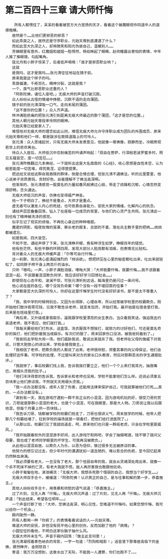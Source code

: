 # 第二百四十三章 请大师忏悔
        所有人都愣住了，呆呆的看着被官方大力宣扬的天才，看着这个被魔眼视作同道中人的道德楷模。
       居然是个……比他们更邪恶的邪恶？
       如此乖戾之人，居然还是守序职业，元始天尊到底遭遇了什么？
       而如此苦大仇深之人，却用微笑和阳光伪装自己，温暖别人……
       芳姨眼里有意外，红魔姐和姬姐一脸愕然，杨伯眯起了眼睛，赵欣瞳露出害怕的表情，中年人推了推眼镜，勾起嘴角。
       寇北月和小胖子惊呆了，后者低声喃喃：「谁才是邪恶职业响？」
       这就
       是我吗，这才是我吗……张元清怔怔地站在镜子前。
       原来我是这个样子的吗。
       乖戾偏激，千疮百孔，精神分裂，这就是我？
       一个，戾气比邪恶职业还重的人？
       「阿弥陀佛，诸位入座吧。」无痕大师的声音打破沉寂。
       众人纷纷从古怪的情绪中挣脱，沉默不语的走向蒲团。
       镜子前的张元清深吸一口气，走向末尾的蒲团。
       「这不是你的位置！」众人齐声道。
       林冲满脸悲痛的把张元清引到距离无痕大师最近的那个蒲团，「这才是您的位置。」
       其他人朝元始天尊投来怜悯的眼神。
       元始天尊已经是家人了。
       难怪他对无痕大师的理念如此认同，难怪无痕大师允许守序职业成为团队的外围成员，原来元始天尊和他们一样，都是跋涉在救赎道路上的可怜人。
       张元清：众人思绪起伏，只有无痕大师未发表意见，他就像一尊佛像，寂静而坐，冷眼旁观若世上的悲欢离台。
       待众人入座后，大师低沉中忍耐痛苦的吟诵声响起：「观自在菩萨，行深般若波罗蜜多时，照见五蕴皆空，度一切苦厄……」
       张元清昨晚翻过几本佛经，一下就听出这是大名鼎鼎的《心经》，核心思想是自性本空，认为般若能度一切苦难，得究竟涅，证得营提果。
       把这经文说给这群自我救赎的群体，倒是合情合理，但张元清不通佛法，听的云里雾里，他心说弟子资质愚钝，贪财好色，丝毫理解不了佛法高深啊。
       但渐渐的，张元清感觉一股莫名的力量如春风般拂过心田，带走了烦躁和沉郁，心情忽然变得舒畅，念头通达。
       无痕大师低沉的声音，仿佛也变得威严神圣。
       他一下子明白了，佛经不是重点，大师才是重点。
       虚无者可以激发人内心的死结，也可依靠自身能力，安抚大家的情绪，化解内心的执念。
       诵经声层层叠叠回荡，钻入了在座每一位成员的耳里，与他们的心灵产生共鸣，张元清这一刻也有了精神被洗涤的感觉。
       似乎忘记了现实的烦恼，不再忧心身边的种种难题。
       魔君的阴影、暗夜玫瑰的笼罩、蔡长老的报复、总部的不喜、落在兵主教手里的把柄……统统都被遗忘。
       如是我闻，四大皆空。
       不知不觉，诵经声停了下来，张元清睁开眼，竟有种浮生如梦，睁眼百年的错觉。
       他有些茫然，有些平静的环顾四周，发现大部分人脸庞都有泪痕，但表情无比轻松。
       背对着众人的无痕大师缓声道：「尔等可自行忏悔。」
       这一刹那，张元清心底涌起强烈的「倾诉欲」，想把挤压在心里的秘密都吐出来，吐出来就轻松了，如同胖子榨干身上两百斤的油水。
       只听「嗷呜」一声，小胖子满脸泪痕，嚎啕大哭：「大师我要忏悔，我要忏悔……我不该跟着混混一起，不该跟着混混欺负同学，我应该好好学习回馈社会……」
       即使现在心态平和，波澜不惊，可张元清听到这话，脑海里仍是闪过一串问号。
       他心说在座的各位，哪个没背负命案？哪个没有一段不堪回首的往事？
       大家都是苦大仇深的可怜人，你却在这里忏悔学生时代没有好好读书，是不是太不尊重人了？
       「我，我中学的时候特别怂，又因为长得胖，心理自卑，所以经常被学校里的校霸欺负，刚开始他们鼓诈我零花钱，见我不敢告诉老师，就变本加厉，开始打我。最开始是在宿舍里打我，后来是在班级里打我。」
       「再后来，又升级成拿我取乐，逼我跟学校里漂亮的女生表白，当众看我笑话，强迫我去约英语老师，我不答应，他们就打我。」
       「我每天要给他们打热水，送盒饭，洗衣服我不想挨打，就努力的讨好他们，可还是莫名奇妙的挨打，他们把折磨我当成娱乐。有次打的狠了，周末回家伤口没消，被我爸妈看到了。」
       「我爸妈去学校大闹一场，他们威胁我说，敢说出来就杀了我。但老师在父母的施威下对我说，只管大胆放心的讲出来，学校会替我做主。」
       「我相信了老师，把欺负我的人都说了出来。老师很欣慰，郑重其事的向父母保证，他们会处理好这件事。可学校的处理，不过是叫来对方的家长口头教育，然后对那群恶劣的学生通报批评。」
       「我就惨了，事后校霸们找上我，告诉我挨打要立正，他们一个个上来打我耳光，抽我嘴巴，用烟头烫我的肚子。」
       「他们洋洋得意的告诉我，告诉家长和老师也没用，学校不能拿他们怎么样。还说必须拿五百块来让他们原谅我，不然就天天用烟头烫我。」
       「我一点办法都没有，成年人受了伤害，还能用法律来保护自己，可我就算被他们打死……真的，一点办法都没有。」
       「直到有一天，我在游戏厅遇到一群不务正业的小混混，因为游戏机玩的好，很受刀哥的赏识，刀哥就是那群小混混的老大，也是个小混混，可在我眼里，那是大人物。刀哥说让我以后跟他混，但每个月要上供一百块钱。」
       「我告诉刀哥，钱都被学校的校霸们抢走了，刀哥也很讲义气，周末放学的时候，他带人把那几个校霸给堵了，拉到学校的操场就是一顿毒打，把他们给打进医院了。」
       「从那以后，校霸们见了我就绕道走，呵，原来他们也只是一群纸老虎，只会在学校里耍威风。」
       「我开始跟着校外的混混游手好闲，出入游戏厅和网吧，学会了抽烟喝酒，钱不够了就问父母要，我也成了老师同学眼里的坏学生，可我再没被欺负。」
       从此他以混混自居，以欺负人为乐，以恶为信仰，做过很多无法被原谅的事。
       他努力的想忘记过去，但少年时代的遭遇犹如一道丑陋的、难以愈合的伤疤，至今回忆起来仍然鲜血淋漓。
       「我必须要有老大，一旦没有了老大，那个怯弱自卑的我，就会从灵魂深处爬出来，就像一个杀不死抹不掉的亡灵，有老大我就不慌，敌人再厉害我也敢跟他玩命。
       小胖子匍匐在地，涕泪横流：「无痕大师，我想杀死那个懦弱的自己，我想当个好学生……」
       无痕大师双手合十，缓缓道：「阿弥陀佛！认识真正的自己，是与往事和解的第一步，恭喜施主。」
       其他人纷纷双手合十，用羡慕和欣慰的语气说道：「恭喜施主。」
       过了片刻，见无人再「忏悔」，无痕大师沉声道：过了片刻，见无人再「忏悔」，无痕大师沉声道：「到此结束，希望各位明年……」
       一个声音打断了他：「大师，您佛法高深，明心见性，您难道不忏悔吗，如果您想忏悔，我可以给你一个机会。」
       殿内陡然一静。
       所有人都用一种「你疯了」的表情看着说话的人――元始天尊。
       难道大师的安抚，非但没有抚平他心里的创伤，反而加剧了他的「病情」？
       小圆怔怔的看他，不明白这家伙脑子抽什么风。
       无痕大师并未生气，声音于殿内回荡：「施主此言何意！」
       张元清凝视着青色纳衣的背影，一字一句道：「烈阳和暗影！」话音落下那尊居高临下的金佛，骤然睁开，金刚怒目！
       寄语：我万万没想到，这章水出了天际，不能我一人遭罪，你们也跑不了。。。